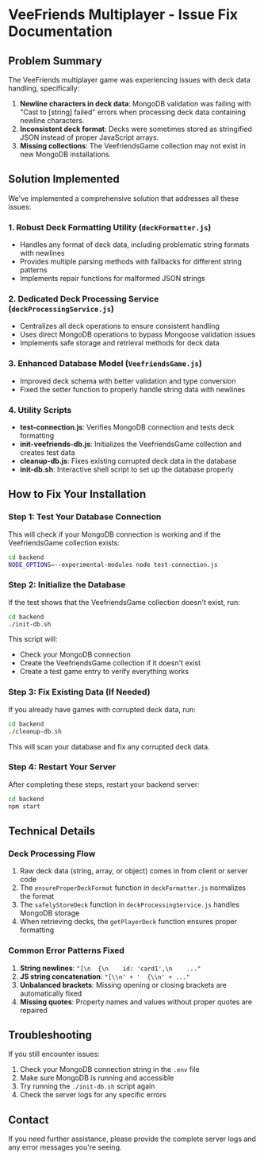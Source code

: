# VeeFriends Multiplayer - Issue Fix Documentation

## Problem Summary

The VeeFriends multiplayer game was experiencing issues with deck data handling, specifically:

1. **Newline characters in deck data**: MongoDB validation was failing with "Cast to [string] failed" errors when processing deck data containing newline characters.
2. **Inconsistent deck format**: Decks were sometimes stored as stringified JSON instead of proper JavaScript arrays.
3. **Missing collections**: The VeefriendsGame collection may not exist in new MongoDB installations.

## Solution Implemented

We've implemented a comprehensive solution that addresses all these issues:

### 1. Robust Deck Formatting Utility (`deckFormatter.js`)

- Handles any format of deck data, including problematic string formats with newlines
- Provides multiple parsing methods with fallbacks for different string patterns
- Implements repair functions for malformed JSON strings

### 2. Dedicated Deck Processing Service (`deckProcessingService.js`)

- Centralizes all deck operations to ensure consistent handling
- Uses direct MongoDB operations to bypass Mongoose validation issues
- Implements safe storage and retrieval methods for deck data

### 3. Enhanced Database Model (`VeefriendsGame.js`)

- Improved deck schema with better validation and type conversion
- Fixed the setter function to properly handle string data with newlines

### 4. Utility Scripts

- **test-connection.js**: Verifies MongoDB connection and tests deck formatting
- **init-veefriends-db.js**: Initializes the VeefriendsGame collection and creates test data
- **cleanup-db.js**: Fixes existing corrupted deck data in the database
- **init-db.sh**: Interactive shell script to set up the database properly

## How to Fix Your Installation

### Step 1: Test Your Database Connection

This will check if your MongoDB connection is working and if the VeefriendsGame collection exists:

```bash
cd backend
NODE_OPTIONS=--experimental-modules node test-connection.js
```

### Step 2: Initialize the Database

If the test shows that the VeefriendsGame collection doesn't exist, run:

```bash
cd backend
./init-db.sh
```

This script will:
- Check your MongoDB connection
- Create the VeefriendsGame collection if it doesn't exist
- Create a test game entry to verify everything works

### Step 3: Fix Existing Data (If Needed)

If you already have games with corrupted deck data, run:

```bash
cd backend
./cleanup-db.sh
```

This will scan your database and fix any corrupted deck data.

### Step 4: Restart Your Server

After completing these steps, restart your backend server:

```bash
cd backend
npm start
```

## Technical Details

### Deck Processing Flow

1. Raw deck data (string, array, or object) comes in from client or server code
2. The `ensureProperDeckFormat` function in `deckFormatter.js` normalizes the format
3. The `safelyStoreDeck` function in `deckProcessingService.js` handles MongoDB storage
4. When retrieving decks, the `getPlayerDeck` function ensures proper formatting

### Common Error Patterns Fixed

1. **String newlines**: `"[\n  {\n    id: 'card1',\n    ..."`
2. **JS string concatenation**: `"[\\n' + '  {\\n' + ..."`
3. **Unbalanced brackets**: Missing opening or closing brackets are automatically fixed
4. **Missing quotes**: Property names and values without proper quotes are repaired

## Troubleshooting

If you still encounter issues:

1. Check your MongoDB connection string in the `.env` file
2. Make sure MongoDB is running and accessible
3. Try running the `./init-db.sh` script again
4. Check the server logs for any specific errors

## Contact

If you need further assistance, please provide the complete server logs and any error messages you're seeing.

